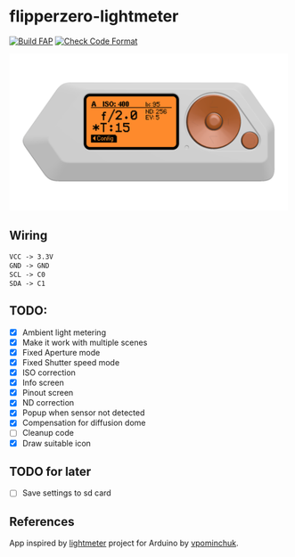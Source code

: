 # flipperzero-lightmeter 

[![Build FAP](https://github.com/oleksiikutuzov/flipperzero-lightmeter/actions/workflows/build_fap.yml/badge.svg?branch=main)](https://github.com/oleksiikutuzov/flipperzero-lightmeter/actions/workflows/build_fap.yml) [![Check Code Format](https://github.com/oleksiikutuzov/flipperzero-lightmeter/actions/workflows/lint.yml/badge.svg?branch=main)](https://github.com/oleksiikutuzov/flipperzero-lightmeter/actions/workflows/lint.yml)

<img src="images/framed_gui_main.png" width="500px">  

## Wiring

```
VCC -> 3.3V
GND -> GND
SCL -> C0
SDA -> C1
```

## TODO:
- [x] Ambient light metering
- [x] Make it work with multiple scenes
- [x] Fixed Aperture mode
- [x] Fixed Shutter speed mode 
- [x] ISO correction 
- [x] Info screen
- [x] Pinout screen
- [x] ND correction
- [x] Popup when sensor not detected
- [x] Compensation for diffusion dome 
- [ ] Cleanup code
- [x] Draw suitable icon

## TODO for later
- [ ] Save settings to sd card

## References
App inspired by [lightmeter](https://github.com/vpominchuk/lightmeter) project for Arduino by [vpominchuk](https://github.com/vpominchuk).
